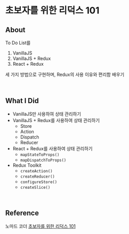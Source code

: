 # 초보자를 위한 리덕스 101

## About

To Do List를

1. VanillaJS
2. VanillaJS + Redux
3. React + Redux

세 가지 방법으로 구현하며, Redux의 사용 이유와 편리함 배우기

<br>

## What I Did

-   VanillaJS만 사용하여 상태 관리하기
-   VanillaJS + Redux를 사용하여 상태 관리하기
    -   Store
    -   Action
    -   Dispatch
    -   Reducer
-   React + Redux를 사용하여 상태 관리하기
    -   `mapStateToProps()`
    -   `mapDispatchToProps()`
-   Redux Toolkit
    -   `createAction()`
    -   `createReducer()`
    -   `configureStore()`
    -   `createSlice()`

<br>

## Reference

노마드 코더 [초보자를 위한 리덕스 101][reference]

[reference]: https://nomadcoders.co/redux-for-beginners/lobby
